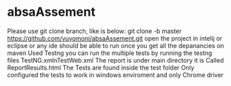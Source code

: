 # absaAssement
Please use git clone branch, like is below:
git clone -b master https://github.com/vuyomoni/absaAssement.git
open the project in intelij or eclipse or any ide should be able to run once you get all the depanancies on maven
Used Testng you can run the multiple tests by running the testng files TestNG.xmlnTestWeb.xml
The report is under main directory it is Called ReportResults.html
The Tests are found inside the test folder
Only configured the tests to work in windows enviroment and only Chrome driver

